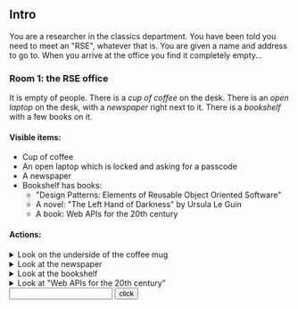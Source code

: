 ## Intro
You are a researcher in the classics department. You have been told you need to meet an "RSE", whatever that is. You are given a name and address to go to. When you arrive at the office you find it completely empty...

### Room 1: the RSE office
It is empty of people. There is a *cup of coffee* on the desk. There is an *open laptop* on the desk, with a *newspaper* right next to it. There is a *bookshelf* with a few books on it. 

#### Visible items:
 - Cup of coffee
 - An open laptop which is locked and asking for a passcode
 - A newspaper
 - Bookshelf has books: 
   - "Design Patterns: Elements of Reusable Object Oriented Software"
   - A novel: "The Left Hand of Darkness" by Ursula Le Guin
   - A book: Web APIs for the 20th century

#### Actions:
<details><summary>Look on the underside of the coffee mug</summary>
<p>
The coffee is still warm. There is something written on the bottom of the cup: "Passcode is the number of letters in API"
</p>
</details>
<details><summary>Look at the newspaper</summary>
<p>
It's from last week. Someone has already filled in the crossword
</p>
</details>
<details><summary>Look at the bookshelf</summary>
<p>
  - novel: it's old and worn. It looks like a fun read, but you don't have time for this at the moment.
  - "Design Patterns: Elements of Reusable Object Oriented Software". it looks like the cover was originally white, but as now turned gray. Most of the pages contain scribbled drawings.
  - "Web APIs for the 20th century": This looks interesting...
</p>
</details>

<details><summary>Look at "Web APIs for the 20th century"</summary>
<p>
You have a sift through this book, there is a lot of jargon that you don't understand. However you do see that on the first page it mentions something called a Application Programming Interface, "In building applications, an API (application programming interface) simplifies programming by abstracting the underlying implementation and only exposing objects or actions the developer needs.".
</p>
</details>


<input type="text" id="puzzle-1" name="name"/>
<input type="button" value="click" onclick="check()"><span id="err"></span>

<script>
function check()
{
  var a=document.getElementById("puzzle-1");
  if((a.value=="31"))
  {
    document.getElementById('err').innerHTML= 'correct';
  }
  else
  {
    document.getElementById('err').innerHTML= 'wrong';
  }
}
</script>

